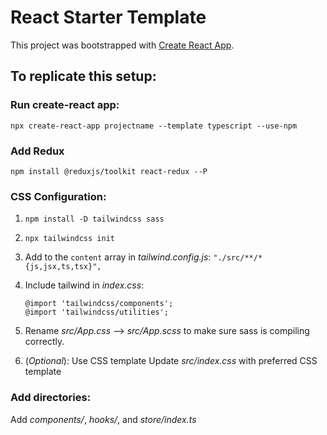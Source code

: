 # React Starter Template

This project was bootstrapped with [Create React App](https://github.com/facebook/create-react-app).

## To replicate this setup:

### Run create-react app: 
`npx create-react-app projectname --template typescript --use-npm`

### Add Redux
`npm install @reduxjs/toolkit react-redux --P`

### CSS Configuration:

1. `npm install -D tailwindcss sass`
2. `npx tailwindcss init`
3. Add to the `content` array in *tailwind.config.js*: `"./src/**/*{js,jsx,ts,tsx}",`

4. Include tailwind in *index.css*:

    ```@import 'tailwindcss/base';
    @import 'tailwindcss/components';
    @import 'tailwindcss/utilities';
    ```

5. Rename *src/App.css* --> *src/App.scss* to make sure sass is compiling correctly.

6. (*Optional*): Use CSS template
Update *src/index.css* with preferred CSS template

### Add directories:
Add *components/*, *hooks/*, and *store/index.ts*

